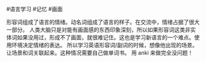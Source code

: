 #语言学习 #记忆 #画面

形容词组成了语言的情绪。动名词组成了语言的样子。在交流中，情绪占据了很大一部分。
人类大脑只是对能有画面感的东西印象深刻，所以如果形容词这类非实体词如果没用过，形成不了画面，就很难记住。这也是学习新语言的一个难点。使用环境决定情绪的表达。
所以学习英语形容词/副词的时候，想像他出现的场景。让场景和词关联起来。这种情况需要自己做单词书。 用 anki 来做完全没问题！